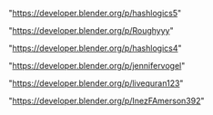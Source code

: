 "https://developer.blender.org/p/hashlogics5"

"https://developer.blender.org/p/Roughyyy"

"https://developer.blender.org/p/hashlogics4"

"https://developer.blender.org/p/jennifervogel"

"https://developer.blender.org/p/livequran123"

"https://developer.blender.org/p/InezFAmerson392"

